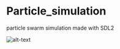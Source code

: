 # Particle_simulation
 particle swarm simulation made with SDL2

![alt-text](https://github.com/tom-selleck/Particle_simulation/blob/master/particle.gif)
